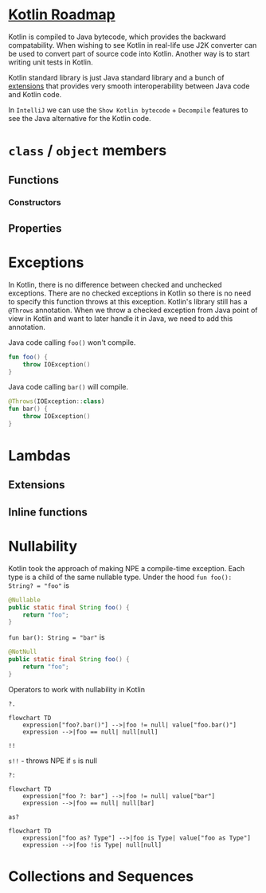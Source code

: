 # [Kotlin Roadmap](../roadmap.pdf)

Kotlin is compiled to Java bytecode, which provides the backward compatability. When wishing to see Kotlin in real-life
use J2K converter can be used to convert part of source code into Kotlin. Another way is to start writing unit tests in
Kotlin.

Kotlin standard library is just Java standard library and a bunch of [extensions](#extensions) that provides very smooth
interoperability between Java code and Kotlin code.

In `IntelliJ` we can use the `Show Kotlin bytecode` + `Decompile` features to see the Java alternative for the Kotlin
code.

# `class` / `object` members

## Functions

### Constructors

## Properties

# Exceptions

In Kotlin, there is no difference between checked and unchecked exceptions. There are no checked exceptions in Kotlin so
there is no need to specify this function throws at this exception. Kotlin's library still has a `@Throws` annotation.
When we throw a checked exception from Java point of view in Kotlin and want to later handle it in Java, we need to add
this annotation.

Java code calling `foo()` won't compile.

```kotlin
fun foo() {
    throw IOException()
}
```

Java code calling `bar()` will compile.

```kotlin
@Throws(IOException::class)
fun bar() {
    throw IOException()
}
```

# Lambdas

## Extensions

## Inline functions

# Nullability

Kotlin took the approach of making NPE a compile-time exception. Each type is a child of the same nullable type. Under
the hood `fun foo(): String? = "foo"` is

```java
@Nullable
public static final String foo() {
    return "foo";
}
```

`fun bar(): String = "bar"` is 

```java
@NotNull
public static final String foo() {
    return "foo";
}
```

Operators to work with nullability in Kotlin

`?.`

```mermaid
flowchart TD
    expression["foo?.bar()"] -->|foo != null| value["foo.bar()"]
    expression -->|foo == null| null[null]
```

`!!`

`s!!` - throws NPE if `s` is null

`?:`

```mermaid
flowchart TD
    expression["foo ?: bar"] -->|foo != null| value["bar"]
    expression -->|foo == null| null[bar]
```

`as?`

```mermaid
flowchart TD
    expression["foo as? Type"] -->|foo is Type| value["foo as Type"]
    expression -->|foo !is Type| null[null]
```

# Collections and Sequences
